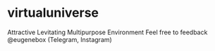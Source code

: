 # virtualuniverse
Attractive Levitating Multipurpose Environment
Feel free to feedback @eugenebox (Telegram, Instagram)
